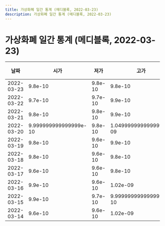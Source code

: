 ```yaml
---
title: 가상화폐 일간 통계 (메디블록, 2022-03-23)
description: 가상화폐 일간 통계 (메디블록, 2022-03-23)
---
```



가상화폐 일간 통계 (메디블록, 2022-03-23)
===

|날짜|시가|저가|고가|종가|비고|
|--|--|--|--|--|--|
|2022-03-23|9.8e-10|9.8e-10|9.8e-10|9.8e-10|    |
|2022-03-22|9.7e-10|9.7e-10|9.9e-10|9.8e-10|    |
|2022-03-21|9.8e-10|9.8e-10|9.9e-10|9.9e-10|    |
|2022-03-20|9.999999999999999e-10|9.8e-10|1.0499999999999999e-09|9.8e-10|    |
|2022-03-19|9.8e-10|9.6e-10|9.9e-10|9.6e-10|    |
|2022-03-18|9.8e-10|9.6e-10|9.8e-10|9.6e-10|    |
|2022-03-17|9.6e-10|9.6e-10|9.8e-10|9.7e-10|    |
|2022-03-16|9.9e-10|9.6e-10|1.02e-09|9.6e-10|    |
|2022-03-15|9.9e-10|9.7e-10|9.999999999999999e-10|9.7e-10|    |
|2022-03-14|9.6e-10|9.6e-10|1.02e-09|9.9e-10|    |
